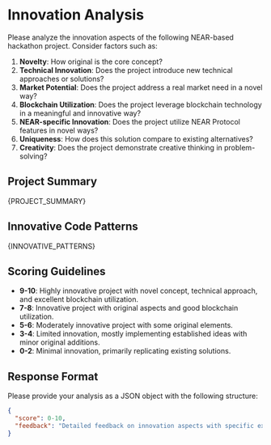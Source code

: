 # Innovation Analysis

Please analyze the innovation aspects of the following NEAR-based hackathon project. Consider factors such as:

1. **Novelty**: How original is the core concept?
2. **Technical Innovation**: Does the project introduce new technical approaches or solutions?
3. **Market Potential**: Does the project address a real market need in a novel way?
4. **Blockchain Utilization**: Does the project leverage blockchain technology in a meaningful and innovative way?
5. **NEAR-specific Innovation**: Does the project utilize NEAR Protocol features in novel ways?
6. **Uniqueness**: How does this solution compare to existing alternatives?
7. **Creativity**: Does the project demonstrate creative thinking in problem-solving?

## Project Summary

{PROJECT_SUMMARY}

## Innovative Code Patterns

{INNOVATIVE_PATTERNS}

## Scoring Guidelines

- **9-10**: Highly innovative project with novel concept, technical approach, and excellent blockchain utilization.
- **7-8**: Innovative project with original aspects and good blockchain utilization.
- **5-6**: Moderately innovative project with some original elements.
- **3-4**: Limited innovation, mostly implementing established ideas with minor original additions.
- **0-2**: Minimal innovation, primarily replicating existing solutions.

## Response Format

Please provide your analysis as a JSON object with the following structure:

```json
{
  "score": 0-10,
  "feedback": "Detailed feedback on innovation aspects with specific examples and suggestions..."
}

